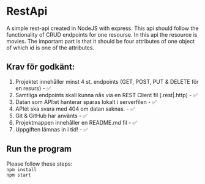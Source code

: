 # RestApi

A simple rest-api created in NodeJS with express. This api should follow the functionality of CRUD endpoints for one resourse. In this api the resource is movies. The important part is that it should be four attributes of one object of which id is one of the attributes.

## Krav för godkänt:

1. Projektet innehåller minst 4 st. endpoints (GET, POST, PUT & DELETE för en resurs) - ✅
2. Samtliga endpoints skall kunna nås via en REST Client fil (.rest|.http) - ✅
3. Datan som API:et hanterar sparas lokalt i serverfilen - ✅
4. APIét ska svara med 404 om datan saknas. - ✅
5. Git & GitHub har använts - ✅
6. Projektmappen innehåller en README.md fil - ✅
7. Uppgiften lämnas in i tid! - ✅

## Run the program

Please follow these steps: <br>
`npm install` <br>
`npm start`
